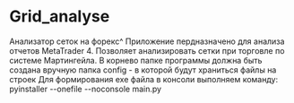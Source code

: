 ﻿# Grid_analyse
Анализатор сеток на форекс^
Приложение пердназначено для анализа отчетов MetaTrader 4. Позволяет анализировать сетки при торговле по системе Мартингейла.
В корнево папке программы должна быть создана вручную папка config - в которой будут храниться файлы на строек
Для формирования exe файла в консоли выполняем команду: pyinstaller --onefile --noconsole main.py
